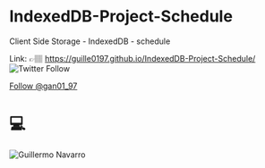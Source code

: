 # IndexedDB-Project-Schedule
Client Side Storage - IndexedDB - schedule

Link: 👉🏽 https://guille0197.github.io/IndexedDB-Project-Schedule/
![Twitter Follow](https://img.shields.io/twitter/follow/gan01_97?style=social)

<a href="https://twitter.com/gan01_97?ref_src=twsrc%5Etfw" class="twitter-follow-button" data-show-count="false">Follow @gan01_97</a>
<script async src="https://platform.twitter.com/widgets.js" charset="utf-8"></script>

# 💻
![Guillermo Navarro](https://repository-images.githubusercontent.com/268379003/9383bf80-a369-11ea-9cc4-a9f4900440a7)
